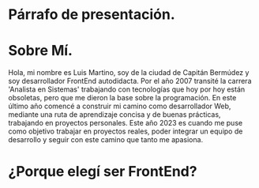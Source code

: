 # Párrafo de presentación.



# Sobre Mí.
Hola, mi nombre es Luis Martino, soy de la ciudad de Capitán Bermúdez y soy desarrollador FrontEnd autodidacta. Por el año 2007 transité la carrera 'Analista en Sistemas' trabajando con tecnologías que hoy por hoy están obsoletas, pero que me dieron la base sobre la programación. En este último año comencé a construir mi camino como desarrollador Web, mediante una ruta de aprendizaje concisa y de buenas prácticas, trabajando en proyectos personales. Este año 2023 es cuando me puse como objetivo trabajar en proyectos reales, poder integrar un equipo de desarrollo y seguir con este camino que tanto me apasiona.



# ¿Porque elegí ser FrontEnd?


